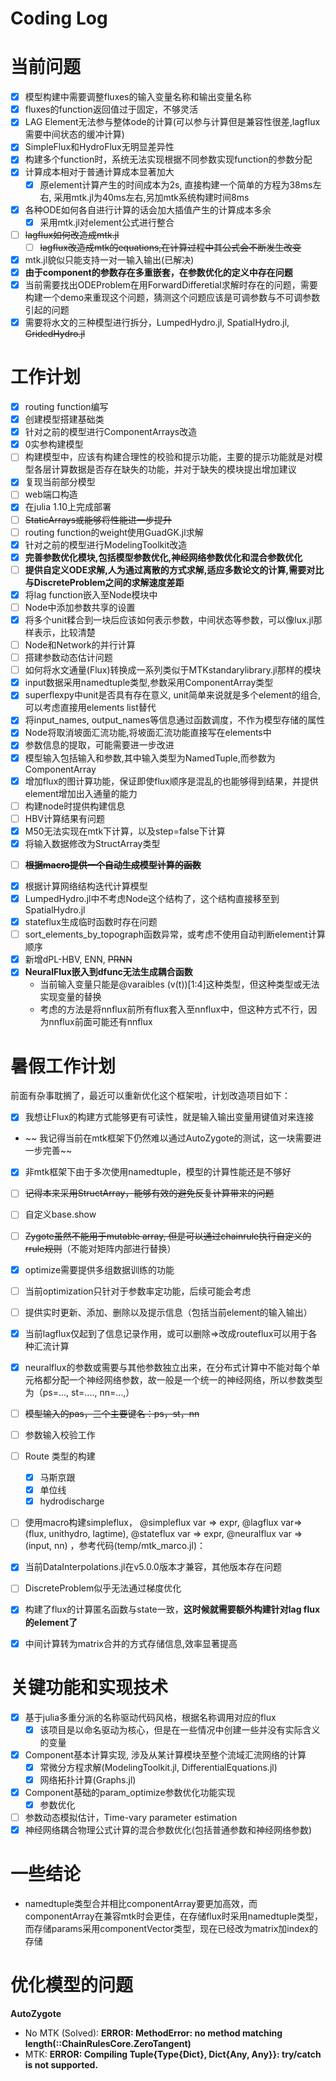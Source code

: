 # Coding Log

# 当前问题

- [X] 模型构建中需要调整fluxes的输入变量名称和输出变量名称
- [X] fluxes的function返回值过于固定，不够灵活
- [X] LAG Element无法参与整体ode的计算(可以参与计算但是兼容性很差,lagflux需要中间状态的缓冲计算)
- [X] SimpleFlux和HydroFlux无明显差异性
- [X] 构建多个function时，系统无法实现根据不同参数实现function的参数分配
- [X] 计算成本相对于普通计算成本显著加大
  - [X] 原element计算产生的时间成本为2s, 直接构建一个简单的方程为38ms左右, 采用mtk.jl为40ms左右,另加mtk系统构建时间8ms
- [X] 各种ODE如何各自进行计算的话会加大插值产生的计算成本多余
  - [X] 采用mtk.jl对element公式进行整合
- [ ] ~~lagflux如何改造成mtk.jl~~
  - [ ] ~~lagflux改造成mtk的equations,在计算过程中其公式会不断发生改变~~
- [X] mtk.jl貌似只能支持一对一输入输出(已解决)
- [X] **由于component的参数存在多重嵌套，在参数优化的定义中存在问题**
- [X] 当前需要找出ODEProblem在用ForwardDifferetial求解时存在的问题，需要构建一个demo来重现这个问题，猜测这个问题应该是可调参数与不可调参数引起的问题
- [X] 需要将水文的三种模型进行拆分，LumpedHydro.jl, SpatialHydro.jl, ~~GridedHydro.jl~~

# 工作计划

- [X] routing function编写
- [X] 创建模型搭建基础类
- [X] 针对之前的模型进行ComponentArrays改造
- [X] 0实参构建模型
- [ ] 构建模型中，应该有构建合理性的校验和提示功能，主要的提示功能就是对模型各层计算数据是否存在缺失的功能，并对于缺失的模块提出增加建议
- [X] 复现当前部分模型
- [ ] web端口构造
- [X] 在julia 1.10上完成部署
- [ ] ~~StaticArrays或能够将性能进一步提升~~
- [ ] routing function的weight使用GuadGK.jl求解
- [X] 针对之前的模型进行ModelingToolkit改造
- [X] **完善参数优化模块,包括模型参数优化,神经网络参数优化和混合参数优化**
- [ ] **提供自定义ODE求解,人为通过离散的方式求解,适应多数论文的计算,需要对比与DiscreteProblem之间的求解速度差距**
- [X] 将lag function嵌入至Node模块中
- [ ] Node中添加参数共享的设置
- [X] 将多个unit糅合到一块后应该如何表示参数，中间状态等参数，可以像lux.jl那样表示，比较清楚
- [ ] Node和Network的并行计算
- [ ] 搭建参数动态估计问题
- [ ] 如何将水文通量(Flux)转换成一系列类似于MTKstandarylibrary.jl那样的模块
- [X] input数据采用namedtuple类型,参数采用ComponentArray类型
- [X] superflexpy中unit是否具有存在意义, unit简单来说就是多个element的组合,可以考虑直接用elements list替代
- [X] 将input_names, output_names等信息通过函数调度，不作为模型存储的属性
- [X] Node将取消坡面汇流功能,将坡面汇流功能直接写在elements中
- [X] 参数信息的提取，可能需要进一步改进
- [X] 模型输入包括输入和参数,其中输入类型为NamedTuple,而参数为ComponentArray
- [X] 增加flux的图计算功能，保证即使flux顺序是混乱的也能够得到结果，并提供element增加出入通量的能力
- [ ] 构建node时提供构建信息
- [ ] HBV计算结果有问题
- [X] M50无法实现在mtk下计算，以及step=false下计算
- [X] 将输入数据修改为StructArray类型

* [ ] **~~根据macro提供一个自动生成模型计算的函数~~**

- [X] 根据计算网络结构迭代计算模型
- [X] LumpedHydro.jl中不考虑Node这个结构了，这个结构直接移至到SpatialHydro.jl
- [X] stateflux生成临时函数时存在问题
- [ ] sort_elements_by_topograph函数异常，或考虑不使用自动判断element计算顺序
- [X] 新增dPL-HBV, ENN, ~~PRNN~~
- [X] **NeuralFlux嵌入到dfunc无法生成耦合函数**
  - 当前输入变量只能是@varaibles (v(t))[1:4]这种类型，但这种类型或无法实现变量的替换
  - 考虑的方法是将nnflux前所有flux套入至nnflux中，但这种方式不行，因为nnflux前面可能还有nnflux

# 暑假工作计划

前面有杂事耽搁了，最近可以重新优化这个框架啦，计划改造项目如下：

- [X] 我想让Flux的构建方式能够更有可读性，就是输入输出变量用键值对来连接
- ~~ 我记得当前在mtk框架下仍然难以通过AutoZygote的测试，这一块需要进一步完善~~
- [X] 非mtk框架下由于多次使用namedtuple，模型的计算性能还是不够好
- [ ] ~~记得本来采用StructArray，能够有效的避免反复计算带来的问题~~
- [ ] 自定义base.show
- [ ] ~~Zygote虽然不能用于mutable array, 但是可以通过chainrule执行自定义的rrule规则~~（不能对矩阵内部进行替换）
- [X] optimize需要提供多组数据训练的功能
- [ ] 当前optimization只针对于参数率定功能，后续可能会考虑
- [ ] 提供实时更新、添加、删除以及提示信息（包括当前element的输入输出）
- [X] 当前lagflux仅起到了信息记录作用，或可以删除=>改成routeflux可以用于各种汇流计算
- [X] neuralflux的参数或需要与其他参数独立出来，在分布式计算中不能对每个单元格都分配一个神经网络参数，故一般是一个统一的神经网络，所以参数类型为（ps=..., st=...., nn=...,）
- [ ] ~~模型输入的pas，三个主要键名：ps，st，nn~~
- [ ] 参数输入校验工作
- [ ] Route 类型的构建

  - [X] 马斯京跟
  - [X] 单位线
  - [X] hydrodischarge
- [ ] 使用macro构建simpleflux， @simpleflux var => expr, @lagflux var=> (flux, unithydro, lagtime), @stateflux var => expr, @neuralflux var => (input, nn) ，参考代码(temp/mtk_marco.jl)：
- [X] 当前DataInterpolations.jl在v5.0.0版本才兼容，其他版本存在问题
- [ ] DiscreteProblem似乎无法通过梯度优化
- [X] 构建了flux的计算匿名函数与state一致，**这时候就需要额外构建针对lag flux的element了**
- [X] 中间计算转为matrix合并的方式存储信息,效率显著提高

# 关键功能和实现技术

* [X] 基于julia多重分派的名称驱动代码风格，根据名称调用对应的flux
  * [X] 该项目是以命名驱动为核心，但是在一些情况中创建一些并没有实际含义的变量
* [X] Component基本计算实现, 涉及从某计算模块至整个流域汇流网络的计算
  * [X] 常微分方程求解(ModelingToolkit.jl, DifferentialEquations.jl)
  * [X] 网络拓扑计算(Graphs.jl)
* [X] Component基础的param_optimize参数优化功能实现
  * [X] 参数优化
* [ ] 参数动态模拟估计，Time-vary parameter estimation
* [X] 神经网络耦合物理公式计算的混合参数优化(包括普通参数和神经网络参数)

# 一些结论

* namedtuple类型合并相比componentArray要更加高效，而componentArray在兼容mtk时会更佳，在存储flux时采用namedtuple类型，而存储params采用componentVector类型，现在已经改为matrix加index的存储

# 优化模型的问题

**AutoZygote**

- No MTK (Solved):
  **ERROR: MethodError: no method matching length(::ChainRulesCore.ZeroTangent)**
- MTK:
  **ERROR: Compiling Tuple{Type{Dict}, Dict{Any, Any}}: try/catch is not supported.**
